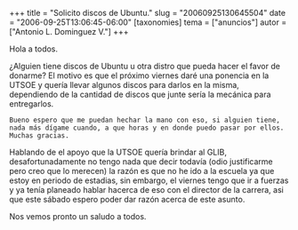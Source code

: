+++
title = "Solicito discos de Ubuntu."
slug = "20060925130645504"
date = "2006-09-25T13:06:45-06:00"
[taxonomies]
tema = ["anuncios"]
autor = ["Antonio L. Dominguez V."]
+++

Hola a todos.

¿Alguien tiene discos de Ubuntu u otra distro que pueda hacer el favor
de donarme? El motivo es que el próximo viernes daré una ponencia en la
UTSOE y quería llevar algunos discos para darlos en la misma,
dependiendo de la cantidad de discos que junte sería la mecánica para
entregarlos.

    Bueno espero que me puedan hechar la mano con eso, si alguien tiene, nada más dígame cuando, a que horas y en donde puedo pasar por ellos. Muchas gracias.

<!-- more -->
Hablando de el apoyo que la UTSOE quería brindar al GLIB,
desafortunadamente no tengo nada que decir todavía (odio justificarme
pero creo que lo merecen) la razón es que no he ido a la escuela ya que
estoy en periodo de estadias, sin embargo, el viernes tengo que ir a
fuerzas y ya tenía planeado hablar hacerca de eso con el director de la
carrera, asi que este sábado espero poder dar razón acerca de este
asunto.

Nos vemos pronto un saludo a todos.

